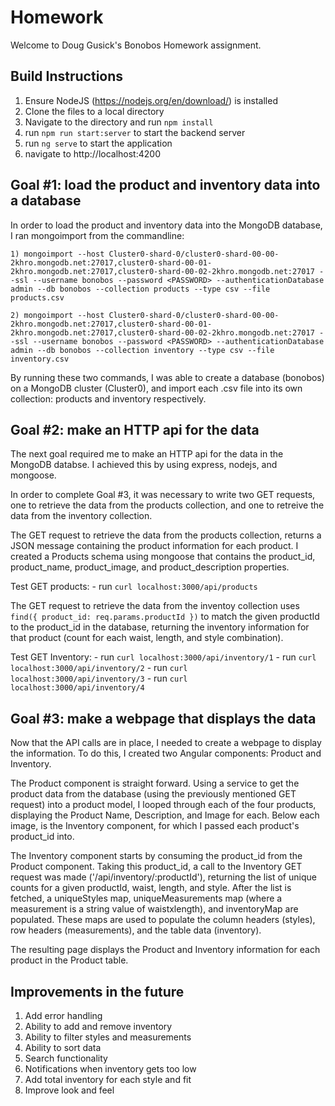 # Homework

Welcome to Doug Gusick's Bonobos Homework assignment. 

## Build Instructions

1) Ensure NodeJS (https://nodejs.org/en/download/) is installed 
2) Clone the files to a local directory
3) Navigate to the directory and run `npm install`
4) run `npm run start:server` to start the backend server
5) run `ng serve` to start the application
6) navigate to http://localhost:4200

## Goal #1: load the product and inventory data into a database

In order to load the product and inventory data into the MongoDB database, I ran mongoimport from the commandline:
    
    1) mongoimport --host Cluster0-shard-0/cluster0-shard-00-00-2khro.mongodb.net:27017,cluster0-shard-00-01-2khro.mongodb.net:27017,cluster0-shard-00-02-2khro.mongodb.net:27017 --ssl --username bonobos --password <PASSWORD> --authenticationDatabase admin --db bonobos --collection products --type csv --file products.csv

    2) mongoimport --host Cluster0-shard-0/cluster0-shard-00-00-2khro.mongodb.net:27017,cluster0-shard-00-01-2khro.mongodb.net:27017,cluster0-shard-00-02-2khro.mongodb.net:27017 --ssl --username bonobos --password <PASSWORD> --authenticationDatabase admin --db bonobos --collection inventory --type csv --file inventory.csv

By running these two commands, I was able to create a database (bonobos) on a MongoDB cluster (Cluster0), and import each .csv file into its own collection: products and inventory respectively.


## Goal #2: make an HTTP api for the data

The next goal required me to make an HTTP api for the data in the MongoDB databse. I achieved this by using express, nodejs, and mongoose. 

In order to complete Goal #3, it was necessary to write two GET requests, one to retrieve the data from the products collection, and one to retreive the data from the inventory collection.

The GET request to retrieve the data from the products collection, returns a JSON message containing the product information for each product. I created a Products schema using mongoose that contains the product_id, product_name, product_image, and product_description properties.

Test GET products:
    - run `curl localhost:3000/api/products`

The GET request to retrieve the data from the inventoy collection uses `find({ product_id: req.params.productId })` to match the given productId to the product_id in the database, returning the inventory information for that product (count for each waist, length, and style combination).

Test GET Inventory:
    - run `curl localhost:3000/api/inventory/1`
    - run `curl localhost:3000/api/inventory/2`
    - run `curl localhost:3000/api/inventory/3`
    - run `curl localhost:3000/api/inventory/4`
    

## Goal #3: make a webpage that displays the data

Now that the API calls are in place, I needed to create a webpage to display the information. To do this, I created two Angular components: Product and Inventory. 

The Product component is straight forward. Using a service to get the product data from the database (using the previously mentioned GET request) into a product model, I looped through each of the four products, displaying the Product Name, Description, and Image for each. Below each image, is the Inventory component, for which I passed each product's product_id into.

The Inventory component starts by consuming the product_id from the Product component. Taking this product_id, a call to the Inventory GET request was made ('/api/inventory/:productId'), returning the list of unique counts for a given productId, waist, length, and style. After the list is fetched, a uniqueStyles map, uniqueMeasurements map (where a measurement is a string value of waistxlength), and inventoryMap are populated. These maps are used to populate the column headers (styles), row headers (measurements), and the table data (inventory).

The resulting page displays the Product and Inventory information for each product in the Product table.

## Improvements in the future

1) Add error handling
2) Ability to add and remove inventory
3) Ability to filter styles and measurements
4) Ability to sort data
5) Search functionality
6) Notifications when inventory gets too low
7) Add total inventory for each style and fit
8) Improve look and feel 